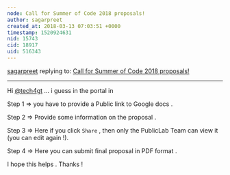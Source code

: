 ```yaml
---
node: Call for Summer of Code 2018 proposals!
author: sagarpreet
created_at: 2018-03-13 07:03:51 +0000
timestamp: 1520924631
nid: 15743
cid: 18917
uid: 516343
---
```




[sagarpreet](../profile/sagarpreet) replying to: [Call for Summer of Code 2018 proposals!](../notes/warren/02-15-2018/call-for-summer-of-code-2018-proposals)

----
Hi [@tech4gt](/profile/tech4gt) ... i guess in the portal in 

Step 1 => you have to provide a Public link to Google docs . 

Step 2 => Provide some information on the proposal .
 
Step 3 => Here if you click `Share` , then only the PublicLab Team can view it (you can edit again !).

Step 4 => Here you can submit final proposal in PDF format .

I hope this helps . Thanks !  
